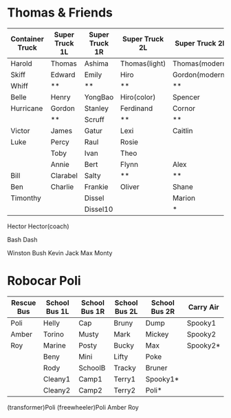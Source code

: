 # Thomas & Friends

| Container Truck | Super Truck 1L  | Super Truck 1R  | Super Truck 2L  | Super Truck 2R
| --------------- | --------------- | --------------- | --------------- | ---------------
| Harold          | Thomas          | Ashima          | Thomas(light)   | Thomas(modern)
| Skiff           | Edward          | Emily           | Hiro            | Gordon(modern)
| Whiff           | **              | **              | **              | **
| Belle           | Henry           | YongBao         | Hiro(color)     | Spencer
| Hurricane       | Gordon          | Stanley         | Ferdinand       | Cornor
|                 | **              | Scruff          | **              | **
| Victor          | James           | Gatur           | Lexi            | Caitlin
| Luke            | Percy           | Raul            | Rosie           |
|                 | Toby            | Ivan            | Theo            | 
|                 | Annie           | Bert            | Flynn           | Alex
| Bill            | Clarabel        | Salty           | **              | **
| Ben             | Charlie         | Frankie         | Oliver          | Shane
| Timonthy        |                 | Dissel          |                 | Marion
|                 |                 | Dissel10        |                 | *

Hector
Hector(coach)


Bash
Dash

Winston
Bush
Kevin
Jack
Max
Monty

# Robocar Poli

| Rescue Bus      | School Bus 1L   | School Bus 1R   | School Bus 2L   | School Bus 2R   | Carry Air
| --------------- | --------------- | --------------- | --------------- | --------------- | ---------------
| Poli            | Helly           | Cap             | Bruny           | Dump            | Spooky1
| Amber           | Torino          | Musty           | Mark            | Mickey          | Spooky2
| Roy             | Marine          | Posty           | Bucky           | Max             | Spooky2*
|                 | Beny            | Mini            | Lifty           | Poke            |
|                 | Rody            | SchoolB         | Tracky          | Bruner          |
|                 | Cleany1         | Camp1           | Terry1          | Spooky1*        |
|                 | Cleany2         | Camp2           | Terry2          | Poli*           |

(transformer)Poli
(freewheeler)Poli Amber Roy
